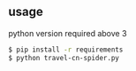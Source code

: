 ## usage
python version required above 3

``` bash
$ pip install -r requirements
$ python travel-cn-spider.py
```

